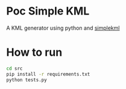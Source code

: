 # Poc Simple KML

A KML generator using python and [simplekml](https://simplekml.readthedocs.io/en/latest/)

# How to run

```bash
cd src
pip install -r requirements.txt
python tests.py
```
